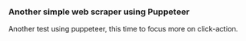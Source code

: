 ### Another simple web scraper using Puppeteer

Another test using puppeteer, this time to focus more on click-action.
